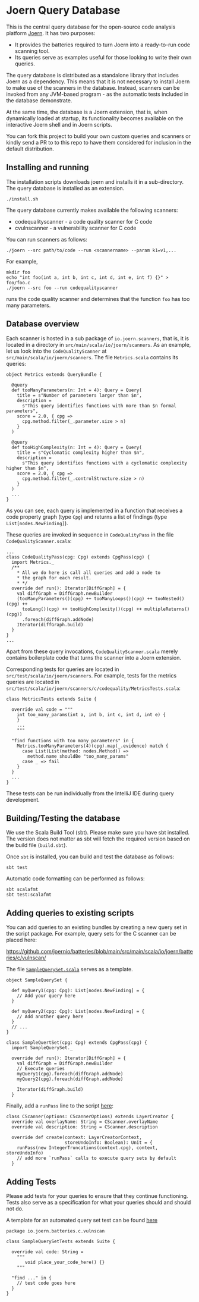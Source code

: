 # Joern Query Database

This is the central query database for the open-source code analysis
platform [Joern](https://github.com/ShiftLeftSecurity/joern). It has
two purposes:

* It provides the batteries required to turn Joern into a ready-to-run code scanning tool.
* Its queries serve as examples useful for those looking to write their own queries.

The query database is distributed as a standalone library that
includes Joern as a dependency. This means that it is not necessary to
install Joern to make use of the scanners in the database. Instead,
scanners can be invoked from any JVM-based program - as the automatic
tests included in the database demonstrate.

At the same time, the database is a Joern extension, that is, when
dynamically loaded at startup, its functionality becomes available on
the interactive Joern shell and in Joern scripts.

You can fork this project to build your own custom queries and
scanners or kindly send a PR to to this repo to have them considered
for inclusion in the default distribution.

## Installing and running

The installation scripts downloads joern and installs it in a sub-directory.
The query database is installed as an extension.

```
./install.sh
```

The query database currently makes available the following scanners:

* codequalityscanner - a code quality scanner for C code
* cvulnscanner - a vulnerability scanner for C code

You can run scanners as follows:

```
./joern --src path/to/code --run <scannername> --param k1=v1,...
```

For example,

```
mkdir foo
echo "int foo(int a, int b, int c, int d, int e, int f) {}" > foo/foo.c
./joern --src foo --run codequalityscanner
```

runs the code quality scanner and determines that the function `foo` has too many parameters.

## Database overview

Each scanner is hosted in a sub package of `io.joern.scanners`, that
is, it is located in a directory in
`src/main/scala/io/joern/scanners`. As an example, let us look into
the `CodeQualityScanner` at `src/main/scala/io/joern/scanners`. The
file `Metrics.scala` contains its queries:


```
object Metrics extends QueryBundle {

  @query
  def tooManyParameters(n: Int = 4): Query = Query(
    title = s"Number of parameters larger than $n",
    description =
      s"This query identifies functions with more than $n formal parameters",
    score = 2.0, { cpg =>
      cpg.method.filter(_.parameter.size > n)
    }
  )

  @query
  def tooHighComplexity(n: Int = 4): Query = Query(
    title = s"Cyclomatic complexity higher than $n",
    description =
      s"This query identifies functions with a cyclomatic complexity higher than $n",
    score = 2.0, { cpg =>
      cpg.method.filter(_.controlStructure.size > n)
    }
  )
  ...
}
```

As you can see, each query is implemented in a function that receives
a code property graph (type `Cpg`) and returns a list of findings
(type `List[nodes.NewFinding]`).

These queries are invoked in sequence in `CodeQualityPass` in the file
`CodeQualityScanner.scala`:

```
...
class CodeQualityPass(cpg: Cpg) extends CpgPass(cpg) {
  import Metrics._
  /**
    * All we do here is call all queries and add a node to
    * the graph for each result.
    * */
  override def run(): Iterator[DiffGraph] = {
    val diffGraph = DiffGraph.newBuilder
    (tooManyParameters()(cpg) ++ tooManyLoops()(cpg) ++ tooNested()(cpg) ++
      tooLong()(cpg) ++ tooHighComplexity()(cpg) ++ multipleReturns()(cpg))
      .foreach(diffGraph.addNode)
    Iterator(diffGraph.build)
  }
}
...
```
Apart from these query invocations, `CodeQualityScanner.scala` merely
contains boilerplate code that turns the scanner into a Joern extension.

Corresponding tests for queries are located in
`src/test/scala/io/joern/scanners`. For example, tests for the metrics
queries are located in
`src/test/scala/io/joern/scanners/c/codequality/MetricsTests.scala`:

```
class MetricsTests extends Suite {

  override val code = """
    int too_many_params(int a, int b, int c, int d, int e) {
    }
	...
	"""

  "find functions with too many parameters" in {
    Metrics.tooManyParameters(4)(cpg).map(_.evidence) match {
      case List(List(method: nodes.Method)) =>
        method.name shouldBe "too_many_params"
      case _ => fail
    }
  }
  ...
}
```

These tests can be run individually from the IntelliJ IDE during query
development.

## Building/Testing the database

We use the Scala Build Tool (sbt). Please make sure you have sbt
installed. The version does not matter as sbt will fetch the required
version based on the build file (`build.sbt`).

Once `sbt` is installed, you can build and test the database as
follows:

```
sbt test
```

Automatic code formatting can be performed as follows:

```
sbt scalafmt
sbt test:scalafmt
```

## Adding queries to existing scripts

You can add queries to an existing bundles by creating a new query set
in the script package. For example, query sets for the C scanner can
be placed here:

https://github.com/joernio/batteries/blob/main/src/main/scala/io/joern/batteries/c/vulnscan/

The file [`SampleQuerySet.scala`](https://github.com/joernio/batteries/blob/main/src/main/scala/io/joern/batteries/c/vulnscan/SampleQuerySet.scala) serves as a template.

```
object SampleQuerySet {

  def myQuery1(cpg: Cpg): List[nodes.NewFinding] = {
    // Add your query here
  }

  def myQuery2(cpg: Cpg): List[nodes.NewFinding] = {
    // Add another query here
  }
  // ...
}

class SampleQuertSet(cpg: Cpg) extends CpgPass(cpg) {
  import SampleQuerySet._

  override def run(): Iterator[DiffGraph] = {
    val diffGraph = DiffGraph.newBuilder
    // Execute queries
    myQuery1(cpg).foreach(diffGraph.addNode)
    myQuery2(cpg).foreach(diffGraph.addNode)

    Iterator(diffGraph.build)
  }
```

Finally, add
a `runPass` line to the script [here](https://github.com/joernio/batteries/blob/main/src/main/scala/io/joern/batteries/c/vulnscan/CScanner.scala#L23):

```
class CScanner(options: CScannerOptions) extends LayerCreator {
  override val overlayName: String = CScanner.overlayName
  override val description: String = CScanner.description

  override def create(context: LayerCreatorContext,
                      storeUndoInfo: Boolean): Unit = {
    runPass(new IntegerTruncations(context.cpg), context, storeUndoInfo)
    // add more `runPass` calls to execute query sets by default
  }
```

## Adding Tests

Please add tests for your queries to ensure that they continue functioning.
Tests also serve as a specification for what your queries should and should not do.

A template for an automated query set test can be found [here](https://github.com/joernio/batteries/blob/main/src/test/scala/io/joern/batteries/c/vulnscan/SampleQuerySetTests.scala)

```
package io.joern.batteries.c.vulnscan

class SampleQuerySetTests extends Suite {

  override val code: String =
    """
       void place_your_code_here() {}
    """

  "find ..." in {
    // test code goes here
  }
}
```
